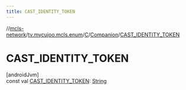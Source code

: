 ```yaml
---
title: CAST_IDENTITY_TOKEN
---
```

//[mcls-network](../../../../index.html)/[tv.mycujoo.mcls.enum](../../index.html)/[C](../index.html)/[Companion](index.html)/[CAST_IDENTITY_TOKEN](-c-a-s-t_-i-d-e-n-t-i-t-y_-t-o-k-e-n.html)



# CAST_IDENTITY_TOKEN



[androidJvm]\
const val [CAST_IDENTITY_TOKEN](-c-a-s-t_-i-d-e-n-t-i-t-y_-t-o-k-e-n.html): [String](https://kotlinlang.org/api/latest/jvm/stdlib/kotlin/-string/index.html)




